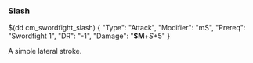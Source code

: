 ### Slash

$(dd cm_swordfight_slash)
{ "Type": "Attack",
	"Modifier": "mS",
	"Prereq": "Swordfight 1",
	"DR": "-1",
	"Damage": "__SM__+*S*+5"
}

A simple lateral stroke. 
